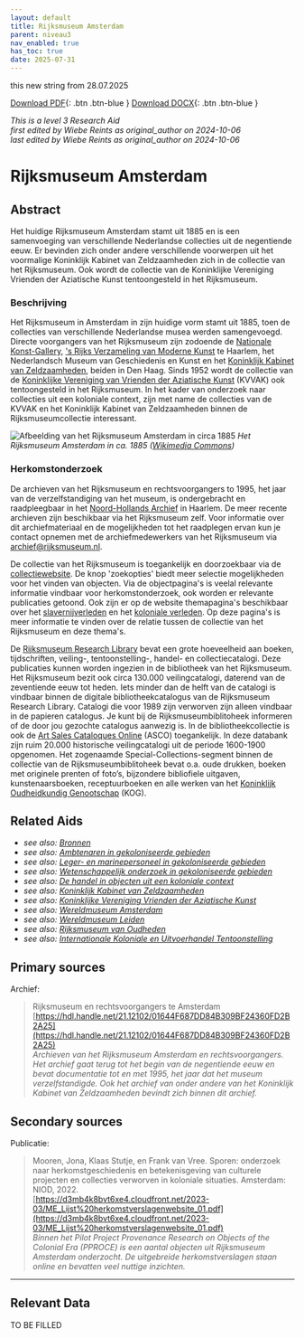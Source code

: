 ```yaml
---
layout: default
title: Rijksmuseum Amsterdam
parent: niveau3
nav_enabled: true
has_toc: true
date: 2025-07-31
--- 
```



this new string from 28.07.2025

[Download PDF](https://raw.githubusercontent.com/colonial-heritage/research-guides-dev/refs/heads/main/EXPORTS/PDF/niveau3/Dutch/RijksmuseumAmsterdam.pdf){: .btn .btn-blue }     [Download DOCX](https://raw.githubusercontent.com/colonial-heritage/research-guides-dev/refs/heads/main/EXPORTS/DOCX/niveau3/Dutch/RijksmuseumAmsterdam.docx){: .btn .btn-blue }

_This is a level 3 Research Aid_  
_first edited by Wiebe Reints as original_author on 2024-10-06_  
_last edited by Wiebe Reints as original_author on 2024-10-06_


# Rijksmuseum Amsterdam


## Abstract

Het huidige Rijksmuseum Amsterdam stamt uit 1885 en is een samenvoeging van verschillende Nederlandse collecties uit de negentiende eeuw. Er bevinden zich onder andere verschillende voorwerpen uit het voormalige Koninklijk Kabinet van Zeldzaamheden zich in de collectie van het Rijksmuseum. Ook wordt de collectie van de Koninklijke Vereniging Vrienden der Aziatische Kunst tentoongesteld in het Rijksmuseum.

### Beschrijving

Het Rijksmuseum in Amsterdam in zijn huidige vorm stamt uit 1885, toen de collecties van verschillende Nederlandse musea werden samengevoegd. Directe voorgangers van het Rijksmuseum zijn zodoende de [Nationale Konst-Gallery](http://www.wikidata.org/entity/Q23959785), ['s Rijks Verzameling van Moderne Kunst](http://www.wikidata.org/entity/Q51543916) te Haarlem, het Nederlandsch Museum van Geschiedenis en Kunst en het [Koninklijk Kabinet van Zeldzaamheden](https://app.colonialcollections.nl/nl/research-aids/https%3A%2F%2Fn2t%252Enet%2Fark%3A%2F27023%2Fcc7609accb9857dc8ca777ff1d6d4af1), beiden in Den Haag. Sinds 1952 wordt de collectie van de [Koninklijke Vereniging van Vrienden der Aziatische Kunst](https://app.colonialcollections.nl/nl/research-aids/https%3A%2F%2Fn2t%252Enet%2Fark%3A%2F27023%2F406a43378409167aedcac1ac77cdedb5) (KVVAK) ook tentoongesteld in het Rijksmuseum. In het kader van onderzoek naar collecties uit een koloniale context, zijn met name de collecties van de KVVAK en het Koninklijk Kabinet van Zeldzaamheden binnen de Rijksmuseumcollectie interessant.

![Afbeelding van het Rijksmuseum Amsterdam in circa 1885](https://upload.wikimedia.org/wikipedia/commons/9/96/Rijksmuseum_Amsterdam_ca_1895_rotated.jpg)
_Het Rijksmuseum Amsterdam in ca. 1885 ([Wikimedia Commons](https://commons.wikimedia.org/wiki/File:Rijksmuseum_Amsterdam_ca_1895_rotated.jpg))_

### Herkomstonderzoek

De archieven van het Rijksmuseum en rechtsvoorgangers to 1995, het jaar van de verzelfstandiging van het museum, is ondergebracht en raadpleegbaar in het [Noord-Hollands Archief](https://hdl.handle.net/21.12102/01644F687DD84B309BF24360FD2B2A25) in Haarlem. De meer recente archieven zijn beschikbaar via het Rijksmuseum zelf. Voor informatie over dit archiefmateriaal en de mogelijkheden tot het raadplegen ervan kun je contact opnemen met de archiefmedewerkers van het Rijksmuseum via [archief@rijksmuseum.nl](mailto:archief@rijksmuseum.nl).

De collectie van het Rijksmuseum is toegankelijk en doorzoekbaar via de [collectiewebsite](https://www.rijksmuseum.nl/nl/collectie). De knop 'zoekopties' biedt meer selectie mogelijkheden voor het vinden van objecten. Via de objectpagina's is veelal relevante informatie vindbaar voor herkomstonderzoek, ook worden er relevante publicaties getoond. Ook zijn er op de website themapagina's beschikbaar over het [slavernijverleden](https://www.rijksmuseum.nl/nl/zien-en-doen/tentoonstellingen/afgelopen/rijksmuseum-en-slavernij) en het [koloniale verleden](https://www.rijksmuseum.nl/nl/collectie/ontdek/politiek-en-economie/koloniale-geschiedenis). Op deze pagina's is meer informatie te vinden over de relatie tussen de collectie van het Rijksmuseum en deze thema's.

De [Rijksmuseum Research Library](https://library.rijksmuseum.nl/cgi-bin/koha/opac-main.pl) bevat een grote hoeveelheid aan boeken, tijdschriften, veiling-, tentoonstelling-, handel- en collectiecatalogi. Deze publicaties kunnen worden ingezien in de bibliotheek van het Rijksmuseum. Het Rijksmuseum bezit ook circa 130.000 veilingcatalogi, daterend van de zeventiende eeuw tot heden. Iets minder dan de helft van de catalogi is vindbaar binnen de digitale bibliotheekcatalogus van de Rijksmuseum Research Library. Catalogi die voor 1989 zijn verworven zijn alleen vindbaar in de papieren catalogus. Je kunt bij de Rijksmuseumbiblitoheek informeren of de door jou gezochte catalogus aanwezig is. In de bibliotheekcollectie is ook de [Art Sales Cataloques Online](https://primarysources.brillonline.com/browse/art-sales-catalogues-online) (ASCO) toegankelijk. In deze databank zijn ruim 20.000 historische veilingcatalogi uit de periode 1600-1900 opgenomen. Het zogenaamde Special-Collections-segment binnen de collectie van de Rijksmuseumbiblitoheek bevat o.a. oude drukken, boeken met originele prenten of foto’s, bijzondere bibliofiele uitgaven, kunstenaarsboeken, receptuurboeken en alle werken van het [Koninklijk Oudheidkundig Genootschap](http://www.wikidata.org/entity/Q18635333) (KOG).


## Related Aids

 - _see also: [Bronnen](niveau1/Dutch/Sources_20240425.yml)_  
 - _see also: [Ambtenaren in gekoloniseerde gebieden](niveau2/Dutch/CivilServants_20240320.yml)_  
 - _see also: [Leger- en marinepersoneel in gekoloniseerde gebieden](niveau2/Dutch/MilitaryAndNavy_20240326.yml)_  
 - _see also: [Wetenschappelijk onderzoek in gekoloniseerde gebieden](niveau2/Dutch/MilitaryAndNavy_20240326.yml)_  
 - _see also: [De handel in objecten uit een koloniale context](niveau2/Dutch/Trade_20240326.yml)_  
 - _see also: [Koninklijk Kabinet van Zeldzaamheden](niveau3/Dutch/KKZ_20240313.yml)_  
 - _see also: [Koninklijke Vereniging Vrienden der Aziatische Kunst](niveau3/Dutch/KVVAK_20240312.yml)_  
 - _see also: [Wereldmuseum Amsterdam](niveau3/Dutch/WMAmsterdam_20240711.yml)_  
 - _see also: [Wereldmuseum Leiden](niveau3/Dutch/WMLeiden_20240327.yml)_  
 - _see also: [Rijksmuseum van Oudheden](niveau3/Dutch/RMO_20241106.yml)_  
 - _see also: [Internationale Koloniale en Uitvoerhandel Tentoonstelling](niveau3/Dutch/Wereldtentoonstelling1883_202550304.yml)_  

## Primary sources

Archief:
  > Rijksmuseum en rechtsvoorgangers te Amsterdam  
> [https://hdl.handle.net/21.12102/01644F687DD84B309BF24360FD2B2A25](https://hdl.handle.net/21.12102/01644F687DD84B309BF24360FD2B2A25)  
> _Archieven van het Rijksmuseum Amsterdam en rechtsvoorgangers. Het archief gaat terug tot het begin van de negentiende eeuw en bevat documentatie tot en met 1995, het jaar dat het museum verzelfstandigde. Ook het archief van onder andere van het Koninklijk Kabinet van Zeldzaamheden bevindt zich binnen dit archief._  

## Secondary sources

Publicatie:
  > Mooren, Jona, Klaas Stutje, en Frank van Vree. Sporen: onderzoek naar herkomstgeschiedenis en betekenisgeving van culturele projecten en collecties verworven in koloniale situaties. Amsterdam: NIOD, 2022.  
> [https://d3mb4k8bvt6xe4.cloudfront.net/2023-03/ME_Lijst%20herkomstverslagenwebsite_01.pdf](https://d3mb4k8bvt6xe4.cloudfront.net/2023-03/ME_Lijst%20herkomstverslagenwebsite_01.pdf)  
> _Binnen het Pilot Project Provenance Research on Objects of the Colonial Era (PPROCE) is een aantal objecten uit Rijksmuseum Amsterdam onderzocht. De uitgebreide herkomstverslagen staan online en bevatten veel nuttige inzichten._  



---
## Relevant Data 
TO BE FILLED
        